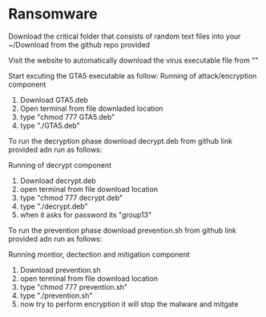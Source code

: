 # Ransomware

Download the critical folder that consists of random text files into your ~/Download from the github repo provided 

Visit the website to automatically download the virus executable file from ""

Start excuting the GTA5 executable as follow:
Running of attack/encryption component 
1. Download GTA5.deb
2. Open terminal from file downladed location 
3. type "chmod 777 GTA5.deb"
4. type "./GTA5.deb"

To run the decryption phase download decrypt.deb from github link provided adn run as follows:

Running of decrypt component 
1. Download decrypt.deb
2. open terminal from file download location
3. type "chmod 777 decrypt.deb"
4. type "./decrypt.deb"
5. when it asks for password its "group13"

To run the prevention phase download prevention.sh from github link provided adn run as follows:

Running montior, dectection and mitigation component 
1. Download prevention.sh
2. open terminal from file download location
3. type "chmod 777 prevention.sh"
4. type "./prevention.sh"
5. now try to perform encryption it will stop the malware and mitgate  
